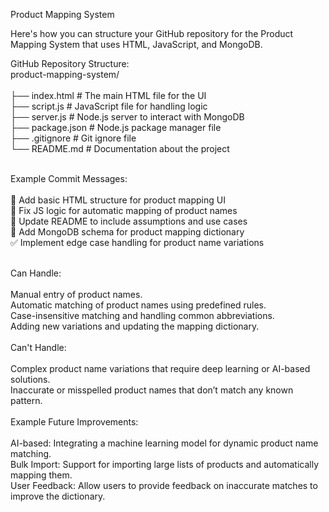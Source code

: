 
Product Mapping System

Here's how you can structure your GitHub repository for the Product Mapping System that uses HTML, JavaScript, and MongoDB.

GitHub Repository Structure:<br>
product-mapping-system/<br><br>
├── index.html                # The main HTML file for the UI<br>
├── script.js                 # JavaScript file for handling logic<br>
├── server.js                 # Node.js server to interact with MongoDB<br>
├── package.json              # Node.js package manager file<br>
├── .gitignore                # Git ignore file<br>
└── README.md                 # Documentation about the project<br><br>

Example Commit Messages:<br><br>
🚀 Add basic HTML structure for product mapping UI<br>
🔧 Fix JS logic for automatic mapping of product names<br>
📄 Update README to include assumptions and use cases<br>
📝 Add MongoDB schema for product mapping dictionary<br>
✅ Implement edge case handling for product name variations<br><br>

Can Handle:<br><br>
Manual entry of product names.<br>
Automatic matching of product names using predefined rules.<br>
Case-insensitive matching and handling common abbreviations.<br>
Adding new variations and updating the mapping dictionary.<br><br>
Can't Handle:<br><br>
Complex product name variations that require deep learning or AI-based solutions.<br>
Inaccurate or misspelled product names that don’t match any known pattern.<br><br>
Example Future Improvements:<br><br>
AI-based: Integrating a machine learning model for dynamic product name matching.<br>
Bulk Import: Support for importing large lists of products and automatically mapping them.<br>
User Feedback: Allow users to provide feedback on inaccurate matches to improve the dictionary.
